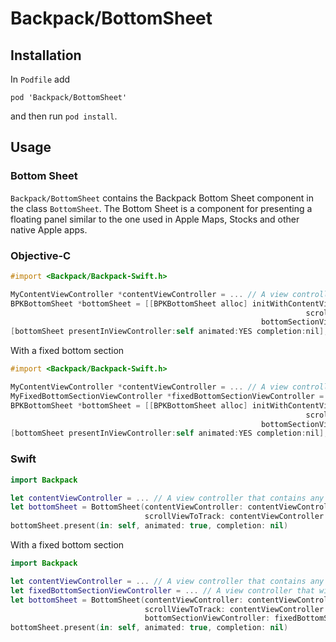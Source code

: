 # Backpack/BottomSheet

## Installation

In `Podfile` add

```
pod 'Backpack/BottomSheet'
```

and then run `pod install`.

## Usage

### Bottom Sheet

`Backpack/BottomSheet` contains the Backpack Bottom Sheet component in the class `BottomSheet`. The Bottom Sheet is a component for presenting a floating panel similar to the one used in Apple Maps, Stocks and other native Apple apps.

### Objective-C

```objective-c
#import <Backpack/Backpack-Swift.h>

MyContentViewController *contentViewController = ... // A view controller that contains any kind of scroll view
BPKBottomSheet *bottomSheet = [[BPKBottomSheet alloc] initWithContentViewController:contentViewController
                                                                  scrollViewToTrack:contentViewController.scrollView
                                                        bottomSectionViewController:nil];
[bottomSheet presentInViewController:self animated:YES completion:nil];
```

With a fixed bottom section

```objective-c
#import <Backpack/Backpack-Swift.h>

MyContentViewController *contentViewController = ... // A view controller that contains any kind of scroll view
MyFixedBottomSectionViewController *fixedBottomSectionViewController = ... // A view controller that will be fixed at the bottom (won't scroll)
BPKBottomSheet *bottomSheet = [[BPKBottomSheet alloc] initWithContentViewController:contentViewController
                                                                  scrollViewToTrack:contentViewController.scrollView
                                                        bottomSectionViewController:fixedBottomSectionViewController];
[bottomSheet presentInViewController:self animated:YES completion:nil];
```

### Swift

```swift
import Backpack

let contentViewController = ... // A view controller that contains any kind of scroll view
let bottomSheet = BottomSheet(contentViewController: contentViewController,
                              scrollViewToTrack: contentViewController.scrollView)
bottomSheet.present(in: self, animated: true, completion: nil)
```

With a fixed bottom section

```swift
import Backpack

let contentViewController = ... // A view controller that contains any kind of scroll view
let fixedBottomSectionViewController = ... // A view controller that will be fixed at the bottom (won't scroll)
let bottomSheet = BottomSheet(contentViewController: contentViewController,
                              scrollViewToTrack: contentViewController.scrollView,
                              bottomSectionViewController: fixedBottomSectionViewController)
bottomSheet.present(in: self, animated: true, completion: nil)
```
